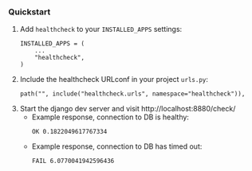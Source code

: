### Quickstart
1. Add `healthcheck` to your `INSTALLED_APPS` settings:
    ```
    INSTALLED_APPS = (
        ...
        "healthcheck",
    ) 
    ```
2. Include the healthcheck URLconf in your project `urls.py`:
    ```
    path("", include("healthcheck.urls", namespace="healthcheck")),
    ```
3. Start the django dev server and visit http://localhost:8880/check/
    - Example response, connection to DB is healthy:
        ```
        OK 0.1822049617767334
        ```
    - Example response, connection to DB has timed out:
        ```
        FAIL 6.0770041942596436
        ```
